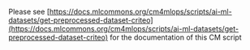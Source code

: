Please see [https://docs.mlcommons.org/cm4mlops/scripts/ai-ml-datasets/get-preprocessed-dataset-criteo](https://docs.mlcommons.org/cm4mlops/scripts/ai-ml-datasets/get-preprocessed-dataset-criteo) for the documentation of this CM script
